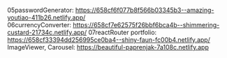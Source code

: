 05passwordGenerator: https://658cf6f077b8f566b03345b3--amazing-youtiao-411b26.netlify.app/ <br/>
06currencyConverter: https://658cf7e62575f26bbf6bca4b--shimmering-custard-21734c.netlify.app/
07reactRouter portfolio: https://658cf33394dd256995ce0ba4--shiny-faun-fc00b4.netlify.app/
ImageViewer, Carousel: https://beautiful-paprenjak-7a108c.netlify.app
